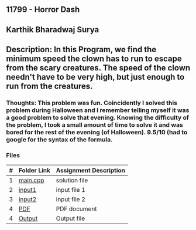 ## 11799 - Horror Dash
## Karthik Bharadwaj Surya

## Description: In this Program, we find the minimum speed the clown has to run to escape from the scary creatures. The speed of the clown needn't have to be very high, but just enough to run from the creatures. 

### Thoughts: This problem was fun. Coincidently I solved this problem during Halloween and I remember telling myself it was a good problem to solve that evening. Knowing the difficulty of the problem, I took a small amount of time to solve it and was bored for the rest of the evening (of Halloween). 9.5/10 (had to google for the syntax of the formula. 

### Files

|   #   | Folder Link                            | Assignment Description                               |
| :---: | -------------------------------------- | ---------------------------------------------------- |
|   1   | [main.cpp](./main.cpp)                 | solution file                                        |
|   2   | [input1](./in1.txt)                    | input file 1                                         |
|   3   | [input2](./in2.txt)                    | input file 2                                         |
|   4   | [PDF](./p11799.pdf)                    | PDF document                                         |
|   4   | [Output](./out.txt)                    | Output file                                          |






